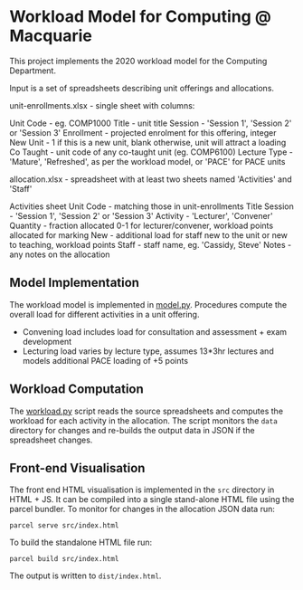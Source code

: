 Workload Model for Computing @ Macquarie
==

This project implements the 2020 workload model for the Computing Department. 

Input is a set of spreadsheets describing unit offerings and allocations.

unit-enrollments.xlsx - single sheet with columns:

Unit Code - eg. COMP1000
Title - unit title
Session - 'Session 1', 'Session 2' or 'Session 3'
Enrollment - projected enrolment for this offering, integer
New Unit - 1 if this is a new unit, blank otherwise, unit will attract a loading
Co Taught - unit code of any co-taught unit (eg. COMP6100)
Lecture Type - 'Mature', 'Refreshed', as per the workload model, or 'PACE' for PACE units

allocation.xlsx - spreadsheet with at least two sheets named 'Activities' and 'Staff'

Activities sheet
Unit Code - matching those in unit-enrollments
Title
Session - 'Session 1', 'Session 2' or 'Session 3'
Activity - 'Lecturer', 'Convener'
Quantity - fraction allocated 0-1 for lecturer/convener, workload points allocated for marking
New - additional load for staff new to the unit or new to teaching, workload points
Staff - staff name, eg. 'Cassidy, Steve'
Notes - any notes on the allocation


Model Implementation
---

The workload model is implemented in [model.py](model.py). Procedures compute the 
overall load for different activities in a unit offering. 

* Convening load includes load for consultation and assessment + exam development
* Lecturing load varies by lecture type, assumes 13*3hr lectures and models additional PACE loading of +5 points


Workload Computation
---

The [workload.py](workload.py) script reads the source spreadsheets and computes
the workload for each activity in the allocation.  The script monitors the `data`
directory for changes and re-builds the output data in JSON if the spreadsheet
changes.  

Front-end Visualisation
---

The front end HTML visualisation is implemented in the `src` directory in HTML + JS.
It can be compiled into a single stand-alone HTML file using the parcel bundler. 
To monitor for changes in the allocation JSON data run:

```
parcel serve src/index.html
```

To build the standalone HTML file run:

```
parcel build src/index.html
```

The output is written to `dist/index.html`.



